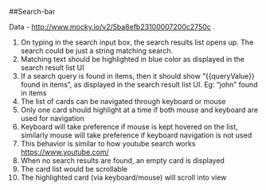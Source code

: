 ##Search-bar

Data - http://www.mocky.io/v2/5ba8efb23100007200c2750c . 
1. On typing in the search input box, the search results list opens up. The search could be just a string matching search.
2. Matching text should be highlighted in blue color as displayed in the search result list UI
3. If a search query is found in items, then it should show “{{queryValue}} found in items”, as displayed in
the search result list UI. Eg: “john” found in items
4. The list of cards can be navigated through keyboard or mouse
5. Only one card should highlight at a time if both mouse and keyboard are used for navigation
6. Keyboard will take preference if mouse is kept hovered on the list, similarly mouse will take preference if keyboard navigation is not used
7. This behavior is similar to how youtube search works https://www.youtube.com/
8. When no search results are found, an empty card is displayed
9. The card list would be scrollable
10. The highlighted card (via keyboard/mouse) will scroll into view
